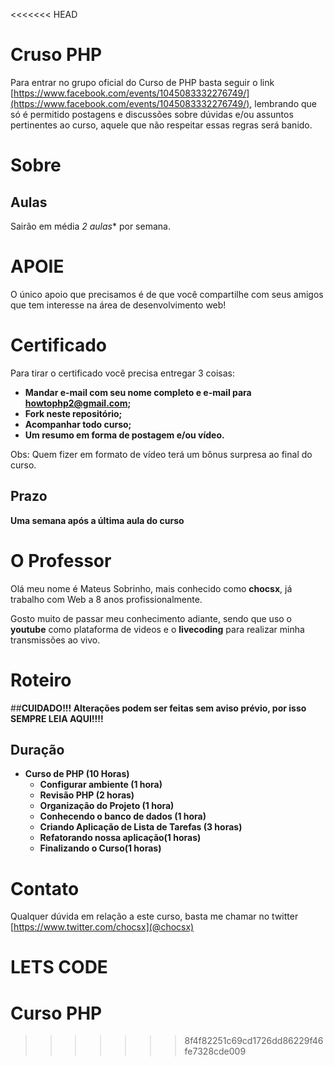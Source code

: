 <<<<<<< HEAD
# Cruso PHP

Para entrar no grupo oficial do Curso de PHP basta seguir o link [https://www.facebook.com/events/1045083332276749/](https://www.facebook.com/events/1045083332276749/), lembrando que só é permitido postagens e discussões sobre dúvidas e/ou assuntos pertinentes ao curso, aquele que não respeitar essas regras será banido.

# Sobre

## Aulas

Sairão em média *2 aulas** por semana.


# APOIE

O único apoio que precisamos é de que você compartilhe com seus amigos que tem interesse na área de desenvolvimento web!



# Certificado

Para tirar o certificado você precisa entregar 3 coisas:

- **Mandar e-mail com seu nome completo e e-mail para howtophp2@gmail.com;**
- **Fork neste repositório;**
- **Acompanhar todo curso;**
- **Um resumo em forma de postagem e/ou vídeo.**

Obs: Quem fizer em formato de vídeo terá um bônus surpresa ao final do curso.

## Prazo

**Uma semana após a última aula do curso**

# O Professor

Olá meu nome é Mateus Sobrinho, mais conhecido como **chocsx**, já trabalho com Web a 8 anos profissionalmente.

Gosto muito de passar meu conhecimento adiante, sendo que uso o **youtube** como plataforma de videos e o **livecoding** para realizar minha transmissões
ao vivo.

# Roteiro

##**CUIDADO!!! Alterações podem ser feitas sem aviso prévio, por isso SEMPRE LEIA AQUI!!!!**

## Duração
- **Curso de PHP (10 Horas)**
    + **Configurar ambiente (1 hora)**
    + **Revisão PHP (2 horas)**
    + **Organização do Projeto (1 hora)**
    + **Conhecendo o banco de dados (1 hora)**
    + **Criando Aplicação de Lista de Tarefas (3 horas)**
    + **Refatorando nossa aplicação(1 horas)**
    + **Finalizando o Curso(1 horas)**

# Contato

Qualquer dúvida em relação a este curso, basta me chamar no twitter [https://www.twitter.com/chocsx](@chocsx)

**LETS CODE**
=======
# Curso PHP
>>>>>>> 8f4f82251c69cd1726dd86229f46fe7328cde009

